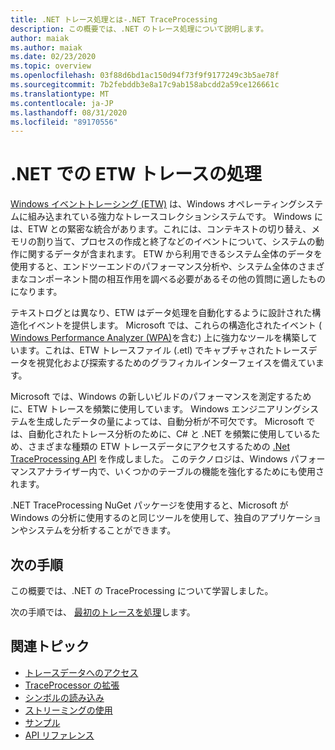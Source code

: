 ```yaml
---
title: .NET トレース処理とは-.NET TraceProcessing
description: この概要では、.NET のトレース処理について説明します。
author: maiak
ms.author: maiak
ms.date: 02/23/2020
ms.topic: overview
ms.openlocfilehash: 03f88d6bd1ac150d94f73f9f9177249c3b5ae78f
ms.sourcegitcommit: 7b2febddb3e8a17c9ab158abcdd2a59ce126661c
ms.translationtype: MT
ms.contentlocale: ja-JP
ms.lasthandoff: 08/31/2020
ms.locfileid: "89170556"
---
```

# <a name="process-etw-traces-in-net"></a>.NET での ETW トレースの処理

[Windows イベントトレーシング (ETW)](/windows/win32/etw/event-tracing-portal) は、Windows オペレーティングシステムに組み込まれている強力なトレースコレクションシステムです。 Windows には、ETW との緊密な統合があります。これには、コンテキストの切り替え、メモリの割り当て、プロセスの作成と終了などのイベントについて、システムの動作に関するデータが含まれます。 ETW から利用できるシステム全体のデータを使用すると、エンドツーエンドのパフォーマンス分析や、システム全体のさまざまなコンポーネント間の相互作用を調べる必要があるその他の質問に適したものになります。

テキストログとは異なり、ETW はデータ処理を自動化するように設計された構造化イベントを提供します。 Microsoft では、これらの構造化されたイベント ( [Windows Performance Analyzer (WPA)](/windows-hardware/test/wpt/windows-performance-analyzer)を含む) 上に強力なツールを構築しています。これは、ETW トレースファイル (.etl) でキャプチャされたトレースデータを視覚化および探索するためのグラフィカルインターフェイスを備えています。

Microsoft では、Windows の新しいビルドのパフォーマンスを測定するために、ETW トレースを頻繁に使用しています。 Windows エンジニアリングシステムを生成したデータの量によっては、自動分析が不可欠です。 Microsoft では、自動化されたトレース分析のために、C# と .NET を頻繁に使用しているため、さまざまな種類の ETW トレースデータにアクセスするための [.Net TraceProcessing API](https://www.nuget.org/packages/Microsoft.Windows.EventTracing.Processing.All) を作成しました。 このテクノロジは、Windows パフォーマンスアナライザー内で、いくつかのテーブルの機能を強化するためにも使用されます。

.NET TraceProcessing NuGet パッケージを使用すると、Microsoft が Windows の分析に使用するのと同じツールを使用して、独自のアプリケーションやシステムを分析することができます。

## <a name="next-steps"></a>次の手順

この概要では、.NET の TraceProcessing について学習しました。

次の手順では、 [最初のトレースを処理](quickstart.md)します。

## <a name="related-topics"></a>関連トピック

* [トレースデータへのアクセス](tutorial.md)
* [TraceProcessor の拡張](extensibility.md)
* [シンボルの読み込み](symbols.md)
* [ストリーミングの使用](streaming.md)
* [サンプル](https://github.com/microsoft/eventtracing-processing-samples)
* [API リファレンス](reference.md)